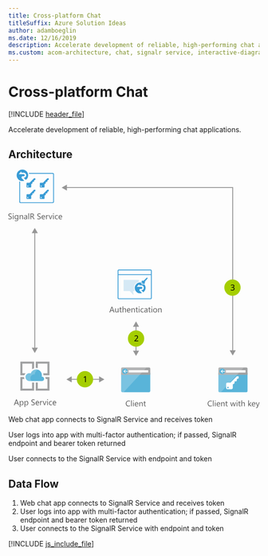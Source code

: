 ```yaml
---
title: Cross-platform Chat
titleSuffix: Azure Solution Ideas
author: adamboeglin
ms.date: 12/16/2019
description: Accelerate development of reliable, high-performing chat applications
ms.custom: acom-architecture, chat, signalr service, interactive-diagram, 'https://azure.microsoft.com/solutions/architecture/cross-platform-chat/'
---
```

# Cross-platform Chat

[!INCLUDE [header_file](../header.md)]

Accelerate development of reliable, high-performing chat applications.

## Architecture

<svg class="architecture-diagram" aria-labelledby="cross-platform-chat"  viewbox="0 0 431.809 410.755"  xmlns="http://www.w3.org/2000/svg">
    <path d="M193.849 381.091a2.007 2.007 0 002.007 2.007h45.986a2.007 2.007 0 002.007-2.007v-31.329h-50z" fill="#59b4d9"/>
    <path d="M241.842 340.464h-45.986a2.006 2.006 0 00-2.007 2.007V353.1h50v-10.629a2.007 2.007 0 00-2.007-2.007" fill="#a0a1a2"/>
    <path d="M195.863 340.464a2.007 2.007 0 00-2.007 2.007v38.62a2.008 2.008 0 002.007 2.007h2.188l39.418-42.634z" fill="#fff" opacity=".2" style="isolation:isolate"/>
    <path fill="#fff" d="M206.706 345.243h33.671v3.942h-33.671z"/>
    <path d="M205.159 347.147a4.878 4.878 0 11-4.878-4.879 4.879 4.879 0 014.878 4.879" fill="#59b4d9"/>
    <path fill="#fff" d="M199.765 347.696l2.213 2.336h-1.201l-2.959-2.818 2.948-2.818h1.198l-2.199 2.322h5.393v.978h-5.393z"/>
    <g>
        <path d="M361 381.178a2.007 2.007 0 002.007 2.007H409a2.007 2.007 0 002-2.007v-31.329h-50z" fill="#59b4d9"/>
        <path d="M409 340.551h-45.99a2.006 2.006 0 00-2.01 2.007v10.627h50v-10.627a2.007 2.007 0 00-2-2.007" fill="#a0a1a2"/>
        <path d="M363.017 340.551a2.007 2.007 0 00-2.007 2.007v38.62a2.008 2.008 0 002.007 2.007h2.188l39.418-42.634z" fill="#fff" opacity=".2" style="isolation:isolate"/>
        <path fill="#fff" d="M373.86 345.33h33.671v3.942H373.86z"/>
        <path d="M372.313 347.234a4.878 4.878 0 11-4.878-4.879 4.879 4.879 0 014.878 4.879" fill="#59b4d9"/>
        <path fill="#fff" d="M366.919 347.783l2.213 2.336h-1.201l-2.959-2.818 2.948-2.818h1.198l-2.199 2.322h5.393v.978h-5.393z"/>
    </g>
    <g>
        <g fill="#5b5b5b">
            <path d="M0 85.064V83.71a2.625 2.625 0 00.557.369 4.569 4.569 0 00.684.277 5.5 5.5 0 00.722.174 4.018 4.018 0 00.67.062 2.627 2.627 0 001.582-.392 1.474 1.474 0 00.348-1.822 1.946 1.946 0 00-.481-.537 4.825 4.825 0 00-.728-.465q-.422-.222-.906-.468-.513-.26-.957-.526a4.119 4.119 0 01-.772-.588 2.47 2.47 0 01-.519-.729 2.484 2.484 0 01.106-2.119 2.521 2.521 0 01.772-.817 3.5 3.5 0 011.09-.479 4.991 4.991 0 011.248-.157 4.783 4.783 0 012.112.349v1.292a3.83 3.83 0 00-2.229-.6 3.676 3.676 0 00-.752.079 2.116 2.116 0 00-.67.256 1.481 1.481 0 00-.479.458 1.216 1.216 0 00-.185.684 1.4 1.4 0 00.141.649 1.578 1.578 0 00.413.5 4.1 4.1 0 00.667.438q.393.212.905.465t1 .547a4.573 4.573 0 01.827.636 2.852 2.852 0 01.564.772 2.176 2.176 0 01.208.971 2.459 2.459 0 01-.284 1.227 2.312 2.312 0 01-.766.817 3.335 3.335 0 01-1.11.455 6.091 6.091 0 01-1.326.14 5.437 5.437 0 01-.574-.038q-.341-.037-.7-.109A5.585 5.585 0 01.51 85.3a2.083 2.083 0 01-.51-.236zM8.319 76.683a.71.71 0 01-.513-.205.691.691 0 01-.212-.52.718.718 0 01.725-.731.721.721 0 01.522.208.729.729 0 010 1.036.716.716 0 01-.522.212zm.547 8.777H7.745v-7h1.121zM17.11 84.9q0 3.855-3.691 3.855a4.956 4.956 0 01-2.27-.492v-1.121a4.659 4.659 0 002.256.656q2.584 0 2.584-2.748v-.766h-.027a2.622 2.622 0 01-2.406 1.34 2.63 2.63 0 01-2.1-.933 3.733 3.733 0 01-.8-2.505 4.356 4.356 0 01.858-2.837 2.864 2.864 0 012.349-1.049 2.282 2.282 0 012.1 1.135h.027v-.975h1.12zm-1.121-2.6v-1.037a2.006 2.006 0 00-.563-1.429 1.859 1.859 0 00-1.405-.595 1.947 1.947 0 00-1.627.755 3.374 3.374 0 00-.588 2.116 2.9 2.9 0 00.563 1.87 1.823 1.823 0 001.494.7 1.952 1.952 0 001.535-.67 2.5 2.5 0 00.591-1.715zM25.19 85.46h-1.121v-3.992q0-2.229-1.627-2.229a1.767 1.767 0 00-1.392.632 2.346 2.346 0 00-.55 1.6v3.989h-1.12v-7h1.12v1.162h.027a2.525 2.525 0 012.3-1.326 2.142 2.142 0 011.757.742 3.306 3.306 0 01.608 2.143zM32.313 85.46h-1.121v-1.094h-.027a2.348 2.348 0 01-2.153 1.258 2.3 2.3 0 01-1.637-.554 1.917 1.917 0 01-.592-1.47q0-1.962 2.311-2.283l2.1-.294q0-1.784-1.442-1.784a3.444 3.444 0 00-2.283.861v-1.148a4.335 4.335 0 012.379-.656q2.467 0 2.468 2.611zm-1.121-3.541l-1.688.232a2.736 2.736 0 00-1.176.386 1.113 1.113 0 00-.4.981 1.07 1.07 0 00.365.837 1.415 1.415 0 00.975.325 1.8 1.8 0 001.377-.584 2.084 2.084 0 00.544-1.48zM35.547 85.46h-1.121V75.1h1.121zM44.994 85.46h-1.367l-1.641-2.748a6.081 6.081 0 00-.437-.653 2.515 2.515 0 00-.434-.441 1.517 1.517 0 00-.479-.25 1.983 1.983 0 00-.578-.079h-.943v4.17h-1.148v-9.8h2.926a4.17 4.17 0 011.186.161 2.635 2.635 0 01.943.489 2.263 2.263 0 01.626.817 2.983 2.983 0 01.071 2.085 2.429 2.429 0 01-.437.762 2.628 2.628 0 01-.684.571 3.476 3.476 0 01-.9.366v.027a2.08 2.08 0 01.428.25 2.381 2.381 0 01.345.332 4.444 4.444 0 01.325.434c.106.162.227.35.358.564zm-5.879-8.76v3.555h1.559a2.372 2.372 0 00.8-.13 1.848 1.848 0 00.632-.373 1.691 1.691 0 00.417-.595 2 2 0 00.15-.79 1.536 1.536 0 00-.51-1.227 2.185 2.185 0 00-1.473-.441zM49.718 85.064V83.71a2.633 2.633 0 00.558.369 4.446 4.446 0 00.684.277 5.374 5.374 0 00.721.174 4.018 4.018 0 00.67.062 2.62 2.62 0 001.582-.393 1.475 1.475 0 00.35-1.822 1.982 1.982 0 00-.482-.537 4.74 4.74 0 00-.729-.465c-.279-.148-.582-.3-.905-.468q-.513-.26-.957-.526a4.151 4.151 0 01-.772-.588 2.449 2.449 0 01-.516-.728 2.479 2.479 0 01.105-2.119 2.511 2.511 0 01.772-.817 3.5 3.5 0 011.091-.479 4.977 4.977 0 011.247-.157 4.783 4.783 0 012.112.349v1.292a3.832 3.832 0 00-2.229-.6 3.669 3.669 0 00-.752.079 2.107 2.107 0 00-.67.256 1.481 1.481 0 00-.479.458 1.216 1.216 0 00-.185.684 1.416 1.416 0 00.14.649 1.6 1.6 0 00.414.5 4.088 4.088 0 00.666.438q.394.212.906.465t1 .547a4.573 4.573 0 01.827.636 2.807 2.807 0 01.563.772 2.163 2.163 0 01.209.971 2.469 2.469 0 01-.283 1.227 2.339 2.339 0 01-.766.817 3.358 3.358 0 01-1.111.455 6.1 6.1 0 01-1.326.14 5.437 5.437 0 01-.574-.038q-.343-.037-.7-.109a5.7 5.7 0 01-.674-.178 2.127 2.127 0 01-.507-.239zM63.089 82.24h-4.943a2.614 2.614 0 00.629 1.8 2.167 2.167 0 001.654.636A3.441 3.441 0 0062.6 83.9v1.053a4.062 4.062 0 01-2.44.67 2.957 2.957 0 01-2.331-.954 3.9 3.9 0 01-.848-2.683 3.829 3.829 0 01.926-2.663 2.971 2.971 0 012.3-1.029 2.632 2.632 0 012.126.889 3.707 3.707 0 01.752 2.468zm-1.148-.95a2.288 2.288 0 00-.468-1.511 1.6 1.6 0 00-1.282-.54 1.811 1.811 0 00-1.347.567 2.571 2.571 0 00-.684 1.483zM68.435 79.595a1.372 1.372 0 00-.848-.226 1.433 1.433 0 00-1.2.677 3.136 3.136 0 00-.481 1.846v3.568h-1.122v-7h1.121v1.44h.027a2.443 2.443 0 01.731-1.152 1.668 1.668 0 011.1-.414 1.827 1.827 0 01.67.1zM75.715 78.46l-2.789 7h-1.1l-2.652-7H70.4l1.777 5.086a4.6 4.6 0 01.246.978h.027a4.622 4.622 0 01.219-.95l1.859-5.113zM77.492 76.683a.71.71 0 01-.513-.205.691.691 0 01-.212-.52.718.718 0 01.725-.731.726.726 0 01.523.208.731.731 0 010 1.036.721.721 0 01-.523.212zm.547 8.777h-1.121v-7h1.121zM85.08 85.139a3.642 3.642 0 01-1.914.485 3.167 3.167 0 01-2.416-.974 3.529 3.529 0 01-.92-2.526 3.88 3.88 0 01.991-2.779 3.466 3.466 0 012.646-1.045 3.681 3.681 0 011.627.342v1.148a2.851 2.851 0 00-1.668-.547 2.251 2.251 0 00-1.76.769 2.914 2.914 0 00-.687 2.02 2.775 2.775 0 00.646 1.941 2.224 2.224 0 001.732.711 2.81 2.81 0 001.723-.608zM92.4 82.24h-4.941a2.614 2.614 0 00.629 1.8 2.167 2.167 0 001.654.636 3.441 3.441 0 002.174-.779v1.053a4.062 4.062 0 01-2.44.67 2.957 2.957 0 01-2.331-.954 3.9 3.9 0 01-.848-2.683 3.829 3.829 0 01.926-2.663 2.971 2.971 0 012.3-1.029 2.632 2.632 0 012.126.889 3.707 3.707 0 01.752 2.468zm-1.148-.95a2.288 2.288 0 00-.468-1.511 1.6 1.6 0 00-1.282-.54 1.811 1.811 0 00-1.347.567 2.571 2.571 0 00-.684 1.483z"/>
        </g>
        <g fill="#5b5b5b">
            <path d="M18.242 405.46h-1.271l-1.039-2.748h-4.157l-.975 2.748H9.52l3.76-9.8h1.189zm-2.687-3.78l-1.537-4.18a3.9 3.9 0 01-.15-.656h-.028a3.657 3.657 0 01-.158.656l-1.523 4.177zM20.682 404.448h-.027v4.231h-1.122V398.46h1.121v1.23h.027a2.652 2.652 0 012.419-1.39 2.566 2.566 0 012.113.94 3.893 3.893 0 01.758 2.519 4.34 4.34 0 01-.854 2.813 2.847 2.847 0 01-2.338 1.056 2.343 2.343 0 01-2.097-1.18zm-.027-2.823v.978a2.082 2.082 0 00.564 1.473 2.012 2.012 0 003.028-.174 3.577 3.577 0 00.577-2.167 2.825 2.825 0 00-.539-1.832 1.788 1.788 0 00-1.463-.663 1.985 1.985 0 00-1.572.68 2.5 2.5 0 00-.596 1.705zM28.912 404.448h-.027v4.231h-1.121V398.46h1.121v1.23h.027a2.652 2.652 0 012.42-1.395 2.566 2.566 0 012.113.94 3.893 3.893 0 01.758 2.519 4.34 4.34 0 01-.854 2.813 2.847 2.847 0 01-2.338 1.056 2.343 2.343 0 01-2.099-1.175zm-.027-2.823v.978a2.082 2.082 0 00.564 1.473 2.012 2.012 0 003.028-.174 3.577 3.577 0 00.577-2.167 2.825 2.825 0 00-.539-1.832 1.788 1.788 0 00-1.463-.663 1.985 1.985 0 00-1.572.68 2.5 2.5 0 00-.595 1.705zM39.521 405.064v-1.354a2.633 2.633 0 00.558.369 4.487 4.487 0 00.684.277 5.424 5.424 0 00.722.174 4.018 4.018 0 00.67.062 2.622 2.622 0 001.582-.393 1.473 1.473 0 00.349-1.822 1.962 1.962 0 00-.481-.537 4.788 4.788 0 00-.729-.465q-.42-.222-.906-.468-.513-.26-.957-.526a4.143 4.143 0 01-.771-.588 2.452 2.452 0 01-.517-.728 2.475 2.475 0 01.106-2.119 2.518 2.518 0 01.771-.817 3.5 3.5 0 011.091-.479 4.977 4.977 0 011.247-.157 4.785 4.785 0 012.113.349v1.292a3.832 3.832 0 00-2.229-.6 3.669 3.669 0 00-.752.079 2.107 2.107 0 00-.67.256 1.481 1.481 0 00-.479.458 1.216 1.216 0 00-.186.684 1.4 1.4 0 00.141.649 1.6 1.6 0 00.414.5 4.088 4.088 0 00.666.438q.393.212.906.465t1 .547a4.531 4.531 0 01.826.636 2.811 2.811 0 01.564.772 2.176 2.176 0 01.209.971 2.469 2.469 0 01-.284 1.227 2.33 2.33 0 01-.766.817 3.344 3.344 0 01-1.11.455 6.1 6.1 0 01-1.326.14 5.437 5.437 0 01-.574-.038q-.343-.037-.7-.109a5.65 5.65 0 01-.674-.178 2.118 2.118 0 01-.508-.239zM52.893 402.24h-4.942a2.614 2.614 0 00.629 1.8 2.167 2.167 0 001.654.636 3.441 3.441 0 002.174-.779v1.053a4.065 4.065 0 01-2.441.67 2.957 2.957 0 01-2.33-.954 3.9 3.9 0 01-.848-2.683 3.829 3.829 0 01.926-2.663 2.97 2.97 0 012.3-1.029 2.63 2.63 0 012.125.889 3.7 3.7 0 01.752 2.468zm-1.148-.95a2.277 2.277 0 00-.468-1.511 1.6 1.6 0 00-1.282-.54 1.809 1.809 0 00-1.346.567 2.571 2.571 0 00-.684 1.483zM58.238 399.595a1.37 1.37 0 00-.848-.226 1.43 1.43 0 00-1.2.677 3.129 3.129 0 00-.482 1.846v3.568h-1.12v-7h1.121v1.44h.027a2.451 2.451 0 01.732-1.152 1.665 1.665 0 011.1-.414 1.823 1.823 0 01.67.1zM65.52 398.46l-2.789 7h-1.1l-2.652-7h1.23l1.777 5.086a4.488 4.488 0 01.246.978h.027a4.687 4.687 0 01.219-.95l1.859-5.113zM67.3 396.683a.712.712 0 01-.514-.205.694.694 0 01-.211-.52.716.716 0 01.725-.731.722.722 0 01.522.208.729.729 0 010 1.036.717.717 0 01-.522.212zm.547 8.777h-1.124v-7h1.121zM74.885 405.139a3.642 3.642 0 01-1.914.485 3.169 3.169 0 01-2.417-.974 3.528 3.528 0 01-.919-2.526 3.884 3.884 0 01.99-2.779 3.469 3.469 0 012.646-1.049 3.681 3.681 0 011.627.342v1.148a2.851 2.851 0 00-1.668-.547 2.255 2.255 0 00-1.761.769 2.918 2.918 0 00-.687 2.02 2.779 2.779 0 00.646 1.941 2.227 2.227 0 001.733.711 2.81 2.81 0 001.723-.608zM82.205 402.24h-4.941a2.614 2.614 0 00.629 1.8 2.167 2.167 0 001.654.636 3.441 3.441 0 002.174-.779v1.053a4.065 4.065 0 01-2.441.67 2.957 2.957 0 01-2.33-.954 3.9 3.9 0 01-.848-2.683 3.829 3.829 0 01.926-2.663 2.97 2.97 0 012.3-1.029 2.63 2.63 0 012.125.889 3.7 3.7 0 01.752 2.468zm-1.148-.95a2.277 2.277 0 00-.468-1.511 1.6 1.6 0 00-1.282-.54 1.809 1.809 0 00-1.346.567 2.571 2.571 0 00-.684 1.483z"/>
        </g>
        <g fill="#5b5b5b">
            <path d="M209.087 407.05a5.749 5.749 0 01-2.707.574 4.365 4.365 0 01-3.35-1.347 4.968 4.968 0 01-1.258-3.534 5.208 5.208 0 011.415-3.8 4.8 4.8 0 013.589-1.449 5.75 5.75 0 012.311.4v1.224a4.685 4.685 0 00-2.324-.588 3.564 3.564 0 00-2.737 1.128 4.247 4.247 0 00-1.05 3.015 4.042 4.042 0 00.981 2.854 3.337 3.337 0 002.573 1.063 4.828 4.828 0 002.557-.656zM212.054 407.46h-1.121V397.1h1.121zM214.9 398.683a.71.71 0 01-.513-.205.691.691 0 01-.212-.52.718.718 0 01.725-.731.721.721 0 01.522.208.729.729 0 010 1.036.716.716 0 01-.522.212zm.547 8.777h-1.121v-7h1.121zM223.34 404.24h-4.94a2.618 2.618 0 00.629 1.8 2.168 2.168 0 001.654.636 3.441 3.441 0 002.174-.779v1.053a4.062 4.062 0 01-2.44.67 2.959 2.959 0 01-2.331-.954 3.9 3.9 0 01-.848-2.683 3.825 3.825 0 01.927-2.663 2.968 2.968 0 012.3-1.029 2.633 2.633 0 012.126.889 3.707 3.707 0 01.752 2.468zm-1.148-.95a2.278 2.278 0 00-.469-1.511 1.594 1.594 0 00-1.281-.54 1.809 1.809 0 00-1.347.567 2.577 2.577 0 00-.684 1.483zM230.846 407.46h-1.121v-3.992q0-2.229-1.627-2.229a1.763 1.763 0 00-1.391.632 2.342 2.342 0 00-.551 1.6v3.992h-1.121v-7h1.121v1.162h.027a2.525 2.525 0 012.3-1.326 2.141 2.141 0 011.757.742 3.306 3.306 0 01.608 2.143zM236.205 407.392a2.161 2.161 0 01-1.046.219q-1.838 0-1.839-2.051v-4.143h-1.2v-.957h1.2v-1.709l1.121-.362v2.071h1.764v.957h-1.764v3.944a1.638 1.638 0 00.239 1 .954.954 0 00.793.3 1.18 1.18 0 00.731-.232z"/>
        </g>
        <g fill="#5b5b5b">
            <path d="M182.3 245.793h-1.271l-1.039-2.748h-4.16l-.978 2.748h-1.278l3.76-9.8h1.189zm-2.687-3.78l-1.538-4.177a3.9 3.9 0 01-.15-.656h-.027a3.669 3.669 0 01-.157.656l-1.524 4.177zM189.249 245.793h-1.121v-1.107h-.028a2.3 2.3 0 01-2.16 1.271q-2.5 0-2.5-2.98v-4.184h1.114v4.007q0 2.215 1.7 2.215a1.713 1.713 0 001.35-.6 2.313 2.313 0 00.53-1.583v-4.033h1.121zM194.759 245.725a2.161 2.161 0 01-1.046.219q-1.84 0-1.839-2.051v-4.143h-1.2v-.957h1.2v-1.709l1.121-.362v2.071h1.764v.957H193v3.944a1.631 1.631 0 00.239 1 .954.954 0 00.793.3 1.18 1.18 0 00.731-.232zM202.066 245.793h-1.121v-4.033q0-2.188-1.627-2.187a1.773 1.773 0 00-1.381.632 2.355 2.355 0 00-.561 1.624v3.965h-1.121V235.43h1.121v4.525h.027a2.544 2.544 0 012.3-1.326q2.364 0 2.365 2.851zM209.8 242.574h-4.942a2.618 2.618 0 00.629 1.8 2.168 2.168 0 001.654.636 3.441 3.441 0 002.174-.779v1.053a4.062 4.062 0 01-2.44.67 2.959 2.959 0 01-2.331-.954 3.9 3.9 0 01-.848-2.683 3.825 3.825 0 01.927-2.663 2.968 2.968 0 012.3-1.029 2.633 2.633 0 012.126.889 3.707 3.707 0 01.752 2.468zm-1.148-.95a2.278 2.278 0 00-.469-1.511 1.594 1.594 0 00-1.281-.54 1.809 1.809 0 00-1.347.567 2.577 2.577 0 00-.684 1.483zM217.311 245.793h-1.121V241.8q0-2.229-1.627-2.229a1.763 1.763 0 00-1.391.632 2.342 2.342 0 00-.551 1.6v3.992H211.5v-7h1.121v1.162h.027a2.525 2.525 0 012.3-1.326 2.141 2.141 0 011.757.742 3.306 3.306 0 01.608 2.143zM222.67 245.725a2.161 2.161 0 01-1.046.219q-1.838 0-1.839-2.051v-4.143h-1.2v-.957h1.2v-1.709l1.121-.362v2.071h1.764v.957h-1.764v3.944a1.638 1.638 0 00.239 1 .954.954 0 00.793.3 1.18 1.18 0 00.731-.232zM224.741 237.016a.71.71 0 01-.513-.205.691.691 0 01-.212-.52.718.718 0 01.725-.731.721.721 0 01.522.208.729.729 0 010 1.036.716.716 0 01-.522.212zm.547 8.777h-1.121v-7h1.121zM232.329 245.472a3.642 3.642 0 01-1.914.485 3.171 3.171 0 01-2.417-.974 3.532 3.532 0 01-.919-2.526 3.88 3.88 0 01.991-2.779 3.466 3.466 0 012.646-1.049 3.681 3.681 0 011.627.342v1.148a2.849 2.849 0 00-1.668-.547 2.256 2.256 0 00-1.761.769 2.923 2.923 0 00-.687 2.02 2.783 2.783 0 00.646 1.941 2.229 2.229 0 001.733.711 2.81 2.81 0 001.723-.608zM239.035 245.793h-1.121V244.7h-.027a2.348 2.348 0 01-2.153 1.258 2.3 2.3 0 01-1.638-.554 1.92 1.92 0 01-.591-1.47q0-1.962 2.311-2.283l2.1-.294q0-1.784-1.442-1.784a3.446 3.446 0 00-2.283.861v-1.148a4.34 4.34 0 012.379-.656q2.468 0 2.468 2.611zm-1.121-3.541l-1.688.232a2.741 2.741 0 00-1.176.386 1.113 1.113 0 00-.4.981 1.068 1.068 0 00.366.837 1.412 1.412 0 00.974.325 1.8 1.8 0 001.378-.584 2.092 2.092 0 00.543-1.48zM244.395 245.725a2.161 2.161 0 01-1.046.219q-1.838 0-1.839-2.051v-4.143h-1.2v-.957h1.2v-1.709l1.121-.362v2.071h1.764v.957h-1.764v3.944a1.638 1.638 0 00.239 1 .954.954 0 00.793.3 1.18 1.18 0 00.731-.232zM246.466 237.016a.71.71 0 01-.513-.205.691.691 0 01-.212-.52.718.718 0 01.725-.731.721.721 0 01.522.208.729.729 0 010 1.036.716.716 0 01-.522.212zm.547 8.777h-1.121v-7h1.121zM252.208 245.958a3.246 3.246 0 01-2.478-.981 3.631 3.631 0 01-.927-2.6 3.785 3.785 0 01.964-2.755 3.466 3.466 0 012.6-.991 3.141 3.141 0 012.444.964 3.825 3.825 0 01.878 2.673 3.762 3.762 0 01-.946 2.683 3.319 3.319 0 01-2.535 1.007zm.082-6.385a2.133 2.133 0 00-1.709.735 3.02 3.02 0 00-.629 2.027 2.854 2.854 0 00.636 1.962 2.161 2.161 0 001.7.718 2.048 2.048 0 001.671-.7 3.05 3.05 0 00.585-2 3.1 3.1 0 00-.585-2.023 2.038 2.038 0 00-1.669-.719zM263.3 245.793h-1.121V241.8q0-2.229-1.627-2.229a1.767 1.767 0 00-1.392.632 2.346 2.346 0 00-.55 1.6v3.992h-1.121v-7h1.121v1.162h.027a2.525 2.525 0 012.3-1.326 2.142 2.142 0 011.757.742 3.306 3.306 0 01.608 2.143z"/>
        </g>
        <g fill="#5b5b5b">
            <path d="M349.777 407.05a5.749 5.749 0 01-2.707.574 4.364 4.364 0 01-3.35-1.347 4.968 4.968 0 01-1.258-3.534 5.208 5.208 0 011.415-3.8 4.8 4.8 0 013.589-1.449 5.753 5.753 0 012.311.4v1.224a4.685 4.685 0 00-2.324-.588 3.568 3.568 0 00-2.738 1.128 4.25 4.25 0 00-1.049 3.015 4.046 4.046 0 00.98 2.854 3.339 3.339 0 002.574 1.063 4.83 4.83 0 002.557-.656zM352.744 407.46h-1.121V397.1h1.121zM355.588 398.683a.71.71 0 01-.513-.205.691.691 0 01-.212-.52.718.718 0 01.725-.731.726.726 0 01.523.208.731.731 0 010 1.036.721.721 0 01-.523.212zm.547 8.777h-1.121v-7h1.121zM364.03 404.24h-4.942a2.614 2.614 0 00.629 1.8 2.167 2.167 0 001.654.636 3.441 3.441 0 002.174-.779v1.053a4.062 4.062 0 01-2.44.67 2.957 2.957 0 01-2.331-.954 3.9 3.9 0 01-.848-2.683 3.829 3.829 0 01.926-2.663 2.971 2.971 0 012.3-1.029 2.632 2.632 0 012.126.889 3.707 3.707 0 01.752 2.468zm-1.148-.95a2.288 2.288 0 00-.468-1.511 1.6 1.6 0 00-1.282-.54 1.811 1.811 0 00-1.347.567 2.571 2.571 0 00-.684 1.483zM371.536 407.46h-1.121v-3.992q0-2.229-1.627-2.229a1.767 1.767 0 00-1.392.632 2.346 2.346 0 00-.55 1.6v3.992h-1.121v-7h1.121v1.162h.027a2.525 2.525 0 012.3-1.326 2.142 2.142 0 011.757.742 3.306 3.306 0 01.608 2.143zM376.9 407.392a2.161 2.161 0 01-1.046.219q-1.84 0-1.839-2.051v-4.143h-1.2v-.957h1.2v-1.709l1.121-.362v2.071h1.764v.957h-1.764v3.944a1.631 1.631 0 00.239 1 .954.954 0 00.793.3 1.18 1.18 0 00.731-.232zM391.046 400.46l-2.1 7h-1.162l-1.442-5.011a3.287 3.287 0 01-.109-.649h-.027a3.066 3.066 0 01-.144.636l-1.562 5.024h-1.121l-2.119-7h1.176l1.449 5.264a3.173 3.173 0 01.1.629h.055a2.942 2.942 0 01.123-.643l1.613-5.25h1.025l1.449 5.277a3.8 3.8 0 01.1.629h.055a2.891 2.891 0 01.116-.629l1.422-5.277zM392.919 398.683a.71.71 0 01-.513-.205.691.691 0 01-.212-.52.718.718 0 01.725-.731.721.721 0 01.522.208.729.729 0 010 1.036.716.716 0 01-.522.212zm.547 8.777h-1.121v-7h1.121zM398.982 407.392a2.161 2.161 0 01-1.046.219q-1.838 0-1.839-2.051v-4.143h-1.2v-.957h1.2v-1.709l1.121-.362v2.071h1.764v.957h-1.764v3.944a1.638 1.638 0 00.239 1 .954.954 0 00.793.3 1.18 1.18 0 00.731-.232zM406.29 407.46h-1.121v-4.033q0-2.188-1.627-2.187a1.775 1.775 0 00-1.381.632 2.355 2.355 0 00-.561 1.624v3.965h-1.121V397.1h1.121v4.525h.027a2.546 2.546 0 012.3-1.326q2.366 0 2.365 2.851zM418.048 407.46h-1.572l-3.09-3.363h-.027v3.363h-1.121V397.1h1.121v6.569h.027l2.939-3.206h1.47l-3.247 3.377zM424.542 404.24H419.6a2.614 2.614 0 00.629 1.8 2.167 2.167 0 001.654.636 3.441 3.441 0 002.174-.779v1.053a4.062 4.062 0 01-2.44.67 2.957 2.957 0 01-2.331-.954 3.9 3.9 0 01-.848-2.683 3.829 3.829 0 01.926-2.663 2.971 2.971 0 012.3-1.029 2.632 2.632 0 012.126.889 3.707 3.707 0 01.752 2.468zm-1.148-.95a2.288 2.288 0 00-.468-1.511 1.6 1.6 0 00-1.282-.54 1.811 1.811 0 00-1.347.567 2.571 2.571 0 00-.684 1.483zM431.809 400.46l-3.22 8.121q-.861 2.174-2.42 2.174a2.566 2.566 0 01-.731-.089v-1a2.078 2.078 0 00.663.123 1.374 1.374 0 001.271-1.012l.561-1.326-2.733-6.991h1.244l1.894 5.387q.034.1.144.533h.041q.034-.164.137-.52l1.989-5.4z"/>
        </g>
        <g fill="#969696">
            <path d="M44.633 107.923h1.5v200.201h-1.5z"/>
            <path d="M50.618 306.592l-5.235 9.067-5.236-9.067h10.471zM50.618 109.455l-5.235-9.067-5.236 9.067h10.471z"/>
        </g>
        <g fill="#969696">
            <path d="M218.633 268.923h1.5v44.201h-1.5z"/>
            <path d="M224.618 311.592l-5.235 9.067-5.236-9.067h10.471zM224.618 270.455l-5.235-9.067-5.236 9.067h10.471z"/>
        </g>
        <g fill="#969696">
            <path d="M107.282 360.274h50.201v1.5h-50.201z"/>
            <path d="M108.814 366.259l-9.067-5.235 9.067-5.236v10.471zM155.951 366.259l9.067-5.235-9.067-5.236v10.471z"/>
        </g>
        <g fill="#389bd5">
            <path d="M76.011 5.826H35.093c.185.462.277.925.416 1.387h40.549a.927.927 0 01.925.925v47.206a.927.927 0 01-.925.925h-55.02a.927.927 0 01-.925-.925V20.852c-.462-.185-.925-.37-1.387-.6v35.092a2.318 2.318 0 002.312 2.312h54.973a2.318 2.318 0 002.312-2.312V8.137a2.289 2.289 0 00-2.312-2.311z"/>
            <path d="M36.434 42.4h-4.161a1.125 1.125 0 00-1.11 1.11v5.872a1.125 1.125 0 001.11 1.11h5.872a1.125 1.125 0 001.11-1.11V44.34h.971l1.2-1.295-.092-1.711.416-.416 1.48.046.832-.786.046-1.48 1.017-1.11 1.248-.046v-2.82h-2.31zm-3.052 6.843a.971.971 0 11.971-.971.948.948 0 01-.971.969zM59.367 42.4h-4.162a1.125 1.125 0 00-1.11 1.11v5.872a1.125 1.125 0 001.11 1.11h5.872a1.125 1.125 0 001.11-1.11V44.34h.971l1.2-1.295-.092-1.711.416-.416 1.48.046.838-.785.046-1.48 1.017-1.11 1.248-.046v-2.82H67zm-3.052 6.843a.971.971 0 11.971-.971.948.948 0 01-.971.969zM36.434 22.7h-4.161a1.125 1.125 0 00-1.11 1.11v5.872a1.125 1.125 0 001.11 1.11h5.872a1.125 1.125 0 001.11-1.11v-5.04h.971l1.2-1.295-.092-1.711.416-.416 1.48.046.832-.786.047-1.48 1.017-1.11 1.248-.046v-2.82h-2.311zm-3.052 6.843a.971.971 0 11.971-.971.948.948 0 01-.971.972zM59.367 22.7h-4.162a1.125 1.125 0 00-1.11 1.11v5.872a1.125 1.125 0 001.11 1.11h5.872a1.125 1.125 0 001.11-1.11v-5.04h.971l1.2-1.295-.092-1.711.416-.416 1.48.046.838-.784.042-1.482 1.017-1.11 1.248-.046v-2.82H67zm-3.052 6.843a.971.971 0 11.971-.971.948.948 0 01-.971.972zM23.488 11.651h2.682a1.727 1.727 0 001.9-1.9 1.9 1.9 0 00-1.9-1.9h-8.323l4.439-4.624v2.044h3.93a4.485 4.485 0 110 8.97l3.7 3.606a9.851 9.851 0 004.115-8A9.966 9.966 0 0024.089 0a9.848 9.848 0 000 19.7 9.957 9.957 0 003.144-.509l-4.808-4.993z"/>
        </g>
        <path d="M224.118 193.237v-3.5h-26.1V209.1h10.593l6.047 6.41a.346.346 0 00.591-.273l-1-6.138h3.137a10.612 10.612 0 016.729-15.867z" fill="#389cd6" opacity=".2"/>
        <path d="M244.122 172.051h-54.056a2.251 2.251 0 00-2.273 2.273v46.418a2.28 2.28 0 002.273 2.273h54.056a2.28 2.28 0 002.273-2.273v-46.418a2.28 2.28 0 00-2.273-2.273zm.909 48.691a.912.912 0 01-.909.909h-54.056a.912.912 0 01-.909-.909v-39.325h55.874zm0-40.69h-55.874v-5.728a.912.912 0 01.909-.909h54.056a.912.912 0 01.909.909z" fill="#389bd5"/>
        <path d="M227.346 194.374z" fill="none"/>
        <path d="M233.574 197.556c-.091 0-.136.045-.227.045h-3.182a2.049 2.049 0 01-1.682-.909 1.861 1.861 0 01-.318-1.137v-1.091a5.01 5.01 0 00-.818-.091h-.364c-.136 0-.318-.045-.455-.045a9.32 9.32 0 000 18.64 9.44 9.44 0 003-.5l-4.592-4.683 1-2.455h2.546a1.624 1.624 0 001.773-1.773 1.805 1.805 0 00-1.773-1.773h-7.865l4.183-4.41v1.909h3.728a4.228 4.228 0 010 8.456l3.5 3.41a9.3 9.3 0 002.546-12.321h-.045c-.318-.408-.591-.863-.955-1.272z" fill="#389bd5"/>
        <path d="M237.62 186.236l-3.546 3.546-1.5 1.5h-2.41a1.106 1.106 0 00-1.091 1.091v3.182a1.106 1.106 0 001.091 1.091h3.182a.888.888 0 00.318-.045 1.011 1.011 0 00.591-.409 1.117 1.117 0 00.227-.682v-3h.636l.818-.864-.045-1.137.273-.273 1 .045.318-.318.227-.227v-1l.682-.727h.818v-1.864h-1.589zm-6.547 9.32a.631.631 0 01-.546.318.622.622 0 01-.636-.636.41.41 0 01.045-.227.647.647 0 01.591-.409.622.622 0 01.636.636 1.156 1.156 0 01-.089.318z" fill="#389bd5"/>
        <path d="M392.388 355.911l-7.53 7.53-3.186 3.186h-5.117a2.349 2.349 0 00-2.317 2.317v6.756a2.349 2.349 0 002.317 2.317h6.758a1.885 1.885 0 00.676-.1 2.146 2.146 0 001.255-.869 2.371 2.371 0 00.483-1.448v-6.371h1.352l1.738-1.834-.1-2.413.579-.579 2.124.1.676-.676.483-.483v-2.124l1.448-1.545h1.738v-3.958h-3.379zm-13.9 19.79a1.339 1.339 0 01-1.158.676 1.32 1.32 0 01-1.352-1.352.87.87 0 01.1-.483 1.375 1.375 0 011.255-.869 1.32 1.32 0 011.352 1.352 2.456 2.456 0 01-.198.675z" fill="#fff"/>
        <path d="M40.732 376.964h-16.6v-16.5h3.4a8.808 8.808 0 01-.6-3.3v-.2h-6.3v23.5h23.6v-14h-3.5zM64.132 360.464h3v16.6h-16.6v-10.5h-3.5v13.9h23.6v-23.5h-7.4a7.045 7.045 0 01.9 3.3zM24.132 350.464v-16.5h16.6v9.6a9.278 9.278 0 013.5-1.6v-11.5h-23.6v23.5h6.8a9.49 9.49 0 012.2-3.4l-5.5-.1zM50.532 341.564v-7.6h16.6v16.6h-7.3a12.127 12.127 0 01.5 3.4v.1h10.3v-23.6h-23.6v10.9c.3 0 .5-.1.8-.1a24.77 24.77 0 012.7.3z" fill="#a0a1a2"/>
        <path d="M61.432 360.164a3.691 3.691 0 00-3.7-3.7h-.5a10.871 10.871 0 00.4-2.6 9.841 9.841 0 00-19.2-3.1 7.8 7.8 0 00-2.2-.4 6.8 6.8 0 000 13.6h21.8a3.8 3.8 0 003.4-3.8" fill="#59b4d9"/>
        <path d="M39.832 363.964a6.8 6.8 0 013.3-11.4 5.525 5.525 0 012.2-.1 9.919 9.919 0 015.5-8 9.427 9.427 0 00-3-.5 9.787 9.787 0 00-9.3 6.8 7.8 7.8 0 00-2.2-.4 6.8 6.8 0 000 13.6h3.5z" fill="#fff" opacity=".2"/>
        <g fill="#969696">
            <path d="M386.302 312.516h-1.5V31.801H99.087v-1.5h287.215v282.215z"/>
            <path d="M100.618 36.287l-9.067-5.236 9.067-5.236v10.472zM380.316 310.984l5.235 9.067 5.236-9.067h-10.471z"/>
        </g>
        <g>
            <a class="architecture-tooltip-trigger" href="#">
                <circle cx="131.643" cy="360.873" fill="#a5ce00" r="14"/>
                <text font-family="SegoeUI, Segoe UI" font-size="14" transform="translate(128.061 365.925)">
                    1
                </text>
            </a>
            <a class="architecture-tooltip-trigger" href="#">
                <circle cx="219.461" cy="290.783" fill="#a5ce00" r="14"/>
                <text font-family="SegoeUI, Segoe UI" font-size="14" transform="translate(215.878 295.835)">
                    2
                </text>
            </a>
            <a class="architecture-tooltip-trigger" href="#">
                <circle cx="385.127" cy="203.116" fill="#a5ce00" r="14"/>
                <text font-family="SegoeUI, Segoe UI" font-size="14" transform="translate(381.545 208.168)">
                    3
                </text>
            </a>
        </g>
    </g>
</svg>

<div class="architecture-tooltip-content" id="architecture-tooltip-1">
<p>Web chat app connects to SignalR Service and receives token</p>
</div>
<div class="architecture-tooltip-content" id="architecture-tooltip-2">
<p>User logs into app with multi-factor authentication; if passed, SignalR endpoint and bearer token returned</p>
</div>
<div class="architecture-tooltip-content" id="architecture-tooltip-3">
<p>User connects to the SignalR Service with endpoint and token</p>
</div>

## Data Flow

1. Web chat app connects to SignalR Service and receives token
1. User logs into app with multi-factor authentication; if passed, SignalR endpoint and bearer token returned
1. User connects to the SignalR Service with endpoint and token


[!INCLUDE [js_include_file](../../_js/index.md)]
